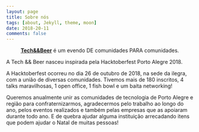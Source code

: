 ```yaml
---
layout: page
title: Sobre nós
tags: [about, Jekyll, theme, moon]
date: 2018-20-11
comments: false
---
```

    
<center><a href="http://tech-ee-beer.github.io"><b>Tech&&Beer</b></a> é um evendo DE comunidades PARA comunidades.</center>

A Tech && Beer nasceu inspirada pela Hacktoberfest Porto Alegre 2018.

A Hacktoberfest ocorreu no dia 26 de outubro de 2018, na sede da ilegra, com a união de diversas comunidades. Tivemos mais de 180 inscritos, 4 talks maravilhosas, 1 open office, 1 fish bowl e um baita networking!

Queremos anualmente unir as comunidades de tecnologia de Porto Alegre e região para confraternizarmos, agradecermos pelo trabalho ao longo do ano, pelos eventos realizados e também pelas empresas que as apoiaram durante todo ano. E de quebra ajudar alguma instituição arrecadando itens que podem ajudar o Natal de muitas pessoas!
